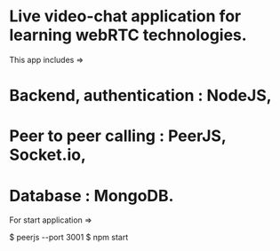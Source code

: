 # Live video-chat application for learning webRTC technologies.

This app includes =>

# Backend, authentication : NodeJS, 
# Peer to peer calling : PeerJS, Socket.io, 
# Database : MongoDB.

For start application =>

$ peerjs --port 3001
$ npm start
